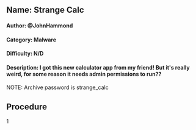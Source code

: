 ## Name: Strange Calc
#### Author: @JohnHammond
#### Category: Malware
#### Difficulty: N/D
#### Description: I got this new calculator app from my friend! But it's really weird, for some reason it needs admin permissions to run??

NOTE: Archive password is strange_calc

## Procedure
1

